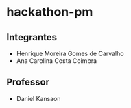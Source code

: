 # hackathon-pm

## Integrantes

* Henrique Moreira Gomes de Carvalho
* Ana Carolina Costa Coimbra

## Professor

* Daniel Kansaon
